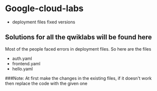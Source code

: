 # Google-cloud-labs 
  * deployment files fixed versions

## Solutions for all the qwiklabs will be found here

Most of the people faced errors in deployment files. So here are the files 

   * auth.yaml
   * frontend.yaml
   * hello.yaml
 
###Note: At first make the changes in the existing files, if it doesn't work then replace the code with the given one
